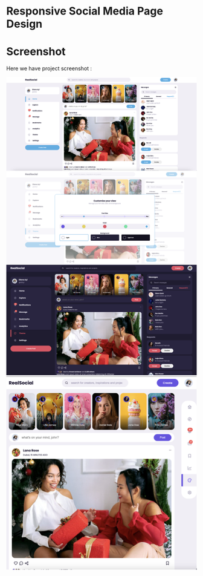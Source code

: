 # Responsive Social Media Page Design

# Screenshot
Here we have project screenshot :

![screenshot1](./images/pic1.png)
![screenshot2](./images/pic2.png)
![screenshot3](./images/pic3.png)
![screenshot3](./images/pic4.png)

